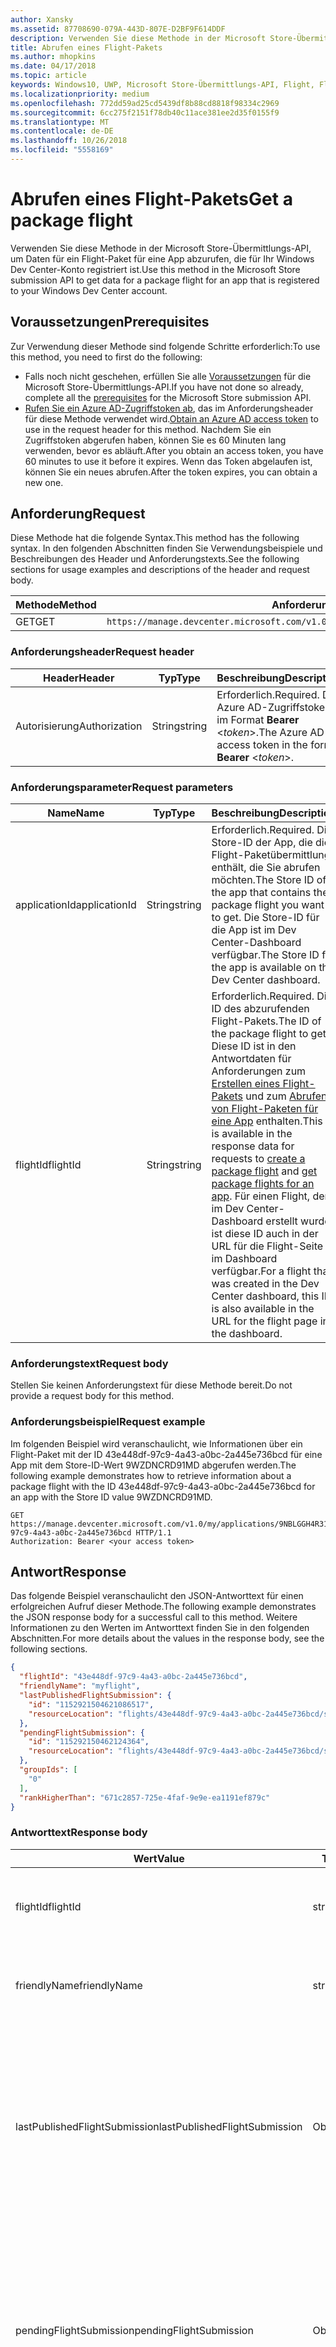 ```yaml
---
author: Xansky
ms.assetid: 87708690-079A-443D-807E-D2BF9F614DDF
description: Verwenden Sie diese Methode in der Microsoft Store-Übermittlungs-API, um Daten für ein Flight-Paket für eine App abzurufen, die für Ihr Windows Dev Center-Konto registriert ist.
title: Abrufen eines Flight-Pakets
ms.author: mhopkins
ms.date: 04/17/2018
ms.topic: article
keywords: Windows10, UWP, Microsoft Store-Übermittlungs-API, Flight, Flight-Pakete
ms.localizationpriority: medium
ms.openlocfilehash: 772dd59ad25cd5439df8b88cd8818f98334c2969
ms.sourcegitcommit: 6cc275f2151f78db40c11ace381ee2d35f0155f9
ms.translationtype: MT
ms.contentlocale: de-DE
ms.lasthandoff: 10/26/2018
ms.locfileid: "5558169"
---
```

# <a name="get-a-package-flight"></a><span data-ttu-id="2fbb5-104">Abrufen eines Flight-Pakets</span><span class="sxs-lookup"><span data-stu-id="2fbb5-104">Get a package flight</span></span>

<span data-ttu-id="2fbb5-105">Verwenden Sie diese Methode in der Microsoft Store-Übermittlungs-API, um Daten für ein Flight-Paket für eine App abzurufen, die für Ihr Windows Dev Center-Konto registriert ist.</span><span class="sxs-lookup"><span data-stu-id="2fbb5-105">Use this method in the Microsoft Store submission API to get data for a package flight for an app that is registered to your Windows Dev Center account.</span></span>

## <a name="prerequisites"></a><span data-ttu-id="2fbb5-106">Voraussetzungen</span><span class="sxs-lookup"><span data-stu-id="2fbb5-106">Prerequisites</span></span>

<span data-ttu-id="2fbb5-107">Zur Verwendung dieser Methode sind folgende Schritte erforderlich:</span><span class="sxs-lookup"><span data-stu-id="2fbb5-107">To use this method, you need to first do the following:</span></span>

* <span data-ttu-id="2fbb5-108">Falls noch nicht geschehen, erfüllen Sie alle [Voraussetzungen](create-and-manage-submissions-using-windows-store-services.md#prerequisites) für die Microsoft Store-Übermittlungs-API.</span><span class="sxs-lookup"><span data-stu-id="2fbb5-108">If you have not done so already, complete all the [prerequisites](create-and-manage-submissions-using-windows-store-services.md#prerequisites) for the Microsoft Store submission API.</span></span>
* <span data-ttu-id="2fbb5-109">[Rufen Sie ein Azure AD-Zugriffstoken ab](create-and-manage-submissions-using-windows-store-services.md#obtain-an-azure-ad-access-token), das im Anforderungsheader für diese Methode verwendet wird.</span><span class="sxs-lookup"><span data-stu-id="2fbb5-109">[Obtain an Azure AD access token](create-and-manage-submissions-using-windows-store-services.md#obtain-an-azure-ad-access-token) to use in the request header for this method.</span></span> <span data-ttu-id="2fbb5-110">Nachdem Sie ein Zugriffstoken abgerufen haben, können Sie es 60 Minuten lang verwenden, bevor es abläuft.</span><span class="sxs-lookup"><span data-stu-id="2fbb5-110">After you obtain an access token, you have 60 minutes to use it before it expires.</span></span> <span data-ttu-id="2fbb5-111">Wenn das Token abgelaufen ist, können Sie ein neues abrufen.</span><span class="sxs-lookup"><span data-stu-id="2fbb5-111">After the token expires, you can obtain a new one.</span></span>

## <a name="request"></a><span data-ttu-id="2fbb5-112">Anforderung</span><span class="sxs-lookup"><span data-stu-id="2fbb5-112">Request</span></span>

<span data-ttu-id="2fbb5-113">Diese Methode hat die folgende Syntax.</span><span class="sxs-lookup"><span data-stu-id="2fbb5-113">This method has the following syntax.</span></span> <span data-ttu-id="2fbb5-114">In den folgenden Abschnitten finden Sie Verwendungsbeispiele und Beschreibungen des Header und Anforderungstexts.</span><span class="sxs-lookup"><span data-stu-id="2fbb5-114">See the following sections for usage examples and descriptions of the header and request body.</span></span>

| <span data-ttu-id="2fbb5-115">Methode</span><span class="sxs-lookup"><span data-stu-id="2fbb5-115">Method</span></span> | <span data-ttu-id="2fbb5-116">Anforderungs-URI</span><span class="sxs-lookup"><span data-stu-id="2fbb5-116">Request URI</span></span>                                                      |
|--------|------------------------------------------------------------------|
| <span data-ttu-id="2fbb5-117">GET</span><span class="sxs-lookup"><span data-stu-id="2fbb5-117">GET</span></span>    | ```https://manage.devcenter.microsoft.com/v1.0/my/applications/{applicationId}/flights/{flightId}``` |


### <a name="request-header"></a><span data-ttu-id="2fbb5-118">Anforderungsheader</span><span class="sxs-lookup"><span data-stu-id="2fbb5-118">Request header</span></span>

| <span data-ttu-id="2fbb5-119">Header</span><span class="sxs-lookup"><span data-stu-id="2fbb5-119">Header</span></span>        | <span data-ttu-id="2fbb5-120">Typ</span><span class="sxs-lookup"><span data-stu-id="2fbb5-120">Type</span></span>   | <span data-ttu-id="2fbb5-121">Beschreibung</span><span class="sxs-lookup"><span data-stu-id="2fbb5-121">Description</span></span>                                                                 |
|---------------|--------|-----------------------------------------------------------------------------|
| <span data-ttu-id="2fbb5-122">Autorisierung</span><span class="sxs-lookup"><span data-stu-id="2fbb5-122">Authorization</span></span> | <span data-ttu-id="2fbb5-123">String</span><span class="sxs-lookup"><span data-stu-id="2fbb5-123">string</span></span> | <span data-ttu-id="2fbb5-124">Erforderlich.</span><span class="sxs-lookup"><span data-stu-id="2fbb5-124">Required.</span></span> <span data-ttu-id="2fbb5-125">Das Azure AD-Zugriffstoken im Format **Bearer** &lt;*token*&gt;.</span><span class="sxs-lookup"><span data-stu-id="2fbb5-125">The Azure AD access token in the form **Bearer** &lt;*token*&gt;.</span></span> |


### <a name="request-parameters"></a><span data-ttu-id="2fbb5-126">Anforderungsparameter</span><span class="sxs-lookup"><span data-stu-id="2fbb5-126">Request parameters</span></span>

| <span data-ttu-id="2fbb5-127">Name</span><span class="sxs-lookup"><span data-stu-id="2fbb5-127">Name</span></span>        | <span data-ttu-id="2fbb5-128">Typ</span><span class="sxs-lookup"><span data-stu-id="2fbb5-128">Type</span></span>   | <span data-ttu-id="2fbb5-129">Beschreibung</span><span class="sxs-lookup"><span data-stu-id="2fbb5-129">Description</span></span>                                                                 |
|---------------|--------|-----------------------------------------------------------------------------|
| <span data-ttu-id="2fbb5-130">applicationId</span><span class="sxs-lookup"><span data-stu-id="2fbb5-130">applicationId</span></span> | <span data-ttu-id="2fbb5-131">String</span><span class="sxs-lookup"><span data-stu-id="2fbb5-131">string</span></span> | <span data-ttu-id="2fbb5-132">Erforderlich.</span><span class="sxs-lookup"><span data-stu-id="2fbb5-132">Required.</span></span> <span data-ttu-id="2fbb5-133">Die Store-ID der App, die die Flight-Paketübermittlung enthält, die Sie abrufen möchten.</span><span class="sxs-lookup"><span data-stu-id="2fbb5-133">The Store ID of the app that contains the package flight you want to get.</span></span> <span data-ttu-id="2fbb5-134">Die Store-ID für die App ist im Dev Center-Dashboard verfügbar.</span><span class="sxs-lookup"><span data-stu-id="2fbb5-134">The Store ID for the app is available on the Dev Center dashboard.</span></span>  |
| <span data-ttu-id="2fbb5-135">flightId</span><span class="sxs-lookup"><span data-stu-id="2fbb5-135">flightId</span></span> | <span data-ttu-id="2fbb5-136">String</span><span class="sxs-lookup"><span data-stu-id="2fbb5-136">string</span></span> | <span data-ttu-id="2fbb5-137">Erforderlich.</span><span class="sxs-lookup"><span data-stu-id="2fbb5-137">Required.</span></span> <span data-ttu-id="2fbb5-138">Die ID des abzurufenden Flight-Pakets.</span><span class="sxs-lookup"><span data-stu-id="2fbb5-138">The ID of the package flight to get.</span></span> <span data-ttu-id="2fbb5-139">Diese ID ist in den Antwortdaten für Anforderungen zum [Erstellen eines Flight-Pakets](create-a-flight.md) und zum [Abrufen von Flight-Paketen für eine App](get-flights-for-an-app.md) enthalten.</span><span class="sxs-lookup"><span data-stu-id="2fbb5-139">This ID is available in the response data for requests to [create a package flight](create-a-flight.md) and [get package flights for an app](get-flights-for-an-app.md).</span></span> <span data-ttu-id="2fbb5-140">Für einen Flight, der im Dev Center-Dashboard erstellt wurde, ist diese ID auch in der URL für die Flight-Seite im Dashboard verfügbar.</span><span class="sxs-lookup"><span data-stu-id="2fbb5-140">For a flight that was created in the Dev Center dashboard, this ID is also available in the URL for the flight page in the dashboard.</span></span>  |


### <a name="request-body"></a><span data-ttu-id="2fbb5-141">Anforderungstext</span><span class="sxs-lookup"><span data-stu-id="2fbb5-141">Request body</span></span>

<span data-ttu-id="2fbb5-142">Stellen Sie keinen Anforderungstext für diese Methode bereit.</span><span class="sxs-lookup"><span data-stu-id="2fbb5-142">Do not provide a request body for this method.</span></span>

### <a name="request-example"></a><span data-ttu-id="2fbb5-143">Anforderungsbeispiel</span><span class="sxs-lookup"><span data-stu-id="2fbb5-143">Request example</span></span>

<span data-ttu-id="2fbb5-144">Im folgenden Beispiel wird veranschaulicht, wie Informationen über ein Flight-Paket mit der ID 43e448df-97c9-4a43-a0bc-2a445e736bcd für eine App mit dem Store-ID-Wert 9WZDNCRD91MD abgerufen werden.</span><span class="sxs-lookup"><span data-stu-id="2fbb5-144">The following example demonstrates how to retrieve information about a package flight with the ID 43e448df-97c9-4a43-a0bc-2a445e736bcd for an app with the Store ID value 9WZDNCRD91MD.</span></span>

```
GET https://manage.devcenter.microsoft.com/v1.0/my/applications/9NBLGGH4R315/flights/43e448df-97c9-4a43-a0bc-2a445e736bcd HTTP/1.1
Authorization: Bearer <your access token>
```

## <a name="response"></a><span data-ttu-id="2fbb5-145">Antwort</span><span class="sxs-lookup"><span data-stu-id="2fbb5-145">Response</span></span>

<span data-ttu-id="2fbb5-146">Das folgende Beispiel veranschaulicht den JSON-Antworttext für einen erfolgreichen Aufruf dieser Methode.</span><span class="sxs-lookup"><span data-stu-id="2fbb5-146">The following example demonstrates the JSON response body for a successful call to this method.</span></span> <span data-ttu-id="2fbb5-147">Weitere Informationen zu den Werten im Antworttext finden Sie in den folgenden Abschnitten.</span><span class="sxs-lookup"><span data-stu-id="2fbb5-147">For more details about the values in the response body, see the following sections.</span></span>

```json
{
  "flightId": "43e448df-97c9-4a43-a0bc-2a445e736bcd",
  "friendlyName": "myflight",
  "lastPublishedFlightSubmission": {
    "id": "1152921504621086517",
    "resourceLocation": "flights/43e448df-97c9-4a43-a0bc-2a445e736bcd/submissions/1152921504621086517"
  },
  "pendingFlightSubmission": {
    "id": "115292150462124364",
    "resourceLocation": "flights/43e448df-97c9-4a43-a0bc-2a445e736bcd/submissions/1152921504621243647"
  },
  "groupIds": [
    "0"
  ],
  "rankHigherThan": "671c2857-725e-4faf-9e9e-ea1191ef879c"
}
```

### <a name="response-body"></a><span data-ttu-id="2fbb5-148">Antworttext</span><span class="sxs-lookup"><span data-stu-id="2fbb5-148">Response body</span></span>

| <span data-ttu-id="2fbb5-149">Wert</span><span class="sxs-lookup"><span data-stu-id="2fbb5-149">Value</span></span>      | <span data-ttu-id="2fbb5-150">Typ</span><span class="sxs-lookup"><span data-stu-id="2fbb5-150">Type</span></span>   | <span data-ttu-id="2fbb5-151">Beschreibung</span><span class="sxs-lookup"><span data-stu-id="2fbb5-151">Description</span></span>                                                                                                                                                                                                                                                                         |
|------------|--------|----------------------------------------------------------------------------------------------------------------------------------------------------------------------------------------------------------------------------------------------------------------------------------------|
| <span data-ttu-id="2fbb5-152">flightId</span><span class="sxs-lookup"><span data-stu-id="2fbb5-152">flightId</span></span>            | <span data-ttu-id="2fbb5-153">string</span><span class="sxs-lookup"><span data-stu-id="2fbb5-153">string</span></span>  | <span data-ttu-id="2fbb5-154">Die ID für das Flight-Paket.</span><span class="sxs-lookup"><span data-stu-id="2fbb5-154">The ID for the package flight.</span></span> <span data-ttu-id="2fbb5-155">Dieser Wert wird von Dev Center bereitgestellt.</span><span class="sxs-lookup"><span data-stu-id="2fbb5-155">This value is supplied by Dev Center.</span></span>  |
| <span data-ttu-id="2fbb5-156">friendlyName</span><span class="sxs-lookup"><span data-stu-id="2fbb5-156">friendlyName</span></span>           | <span data-ttu-id="2fbb5-157">string</span><span class="sxs-lookup"><span data-stu-id="2fbb5-157">string</span></span>  | <span data-ttu-id="2fbb5-158">Der Name des Flight-Pakets nach Vorgabe des Entwicklers.</span><span class="sxs-lookup"><span data-stu-id="2fbb5-158">The name of the package flight, as specified by the developer.</span></span>   |  
| <span data-ttu-id="2fbb5-159">lastPublishedFlightSubmission</span><span class="sxs-lookup"><span data-stu-id="2fbb5-159">lastPublishedFlightSubmission</span></span>       | <span data-ttu-id="2fbb5-160">Objekt</span><span class="sxs-lookup"><span data-stu-id="2fbb5-160">object</span></span> | <span data-ttu-id="2fbb5-161">Ein Objekt, das Informationen über die letzte veröffentlichte Übermittlung für das Flight-Paket enthält.</span><span class="sxs-lookup"><span data-stu-id="2fbb5-161">An object that provides information about the last published submission for the package flight.</span></span> <span data-ttu-id="2fbb5-162">Weitere Informationen finden Sie unten im Abschnitt [Übermittlungsobjekt](#submission_object).</span><span class="sxs-lookup"><span data-stu-id="2fbb5-162">For more information, see the [Submission object](#submission_object) section below.</span></span>  |
| <span data-ttu-id="2fbb5-163">pendingFlightSubmission</span><span class="sxs-lookup"><span data-stu-id="2fbb5-163">pendingFlightSubmission</span></span>        | <span data-ttu-id="2fbb5-164">Objekt</span><span class="sxs-lookup"><span data-stu-id="2fbb5-164">object</span></span>  |  <span data-ttu-id="2fbb5-165">Ein Objekt, das Informationen über die aktuell ausstehende Übermittlung für das Flight-Paket enthält.</span><span class="sxs-lookup"><span data-stu-id="2fbb5-165">An object that provides information about the current pending submission for the package flight.</span></span> <span data-ttu-id="2fbb5-166">Weitere Informationen finden Sie unten im Abschnitt [Übermittlungsobjekt](#submission_object).</span><span class="sxs-lookup"><span data-stu-id="2fbb5-166">For more information, see the [Submission object](#submission_object) section below.</span></span>  |   
| <span data-ttu-id="2fbb5-167">groupIds</span><span class="sxs-lookup"><span data-stu-id="2fbb5-167">groupIds</span></span>           | <span data-ttu-id="2fbb5-168">array</span><span class="sxs-lookup"><span data-stu-id="2fbb5-168">array</span></span>  | <span data-ttu-id="2fbb5-169">Ein Array von Zeichenfolgen, die die IDs der Test-Flight-Gruppen enthalten, die dem Flight-Paket zugeordnet sind.</span><span class="sxs-lookup"><span data-stu-id="2fbb5-169">An array of strings that contain the IDs of the flight groups that are associated with the package flight.</span></span> <span data-ttu-id="2fbb5-170">Weitere Informationen zu Test-Flight-Gruppen finden Sie unter [Flight-Pakete](https://msdn.microsoft.com/windows/uwp/publish/package-flights).</span><span class="sxs-lookup"><span data-stu-id="2fbb5-170">For more information about flight groups, see [Package flights](https://msdn.microsoft.com/windows/uwp/publish/package-flights).</span></span>   |
| <span data-ttu-id="2fbb5-171">rankHigherThan</span><span class="sxs-lookup"><span data-stu-id="2fbb5-171">rankHigherThan</span></span>           | <span data-ttu-id="2fbb5-172">string</span><span class="sxs-lookup"><span data-stu-id="2fbb5-172">string</span></span>  | <span data-ttu-id="2fbb5-173">Der Anzeigename des Flight-Pakets, das den unmittelbar niedrigeren Rang als das aktuelle Flight-Paket erhält.</span><span class="sxs-lookup"><span data-stu-id="2fbb5-173">The friendly name of the package flight that is ranked immediately lower than the current package flight.</span></span> <span data-ttu-id="2fbb5-174">Weitere Informationen zur Bewertung von Test-Flight-Gruppen finden Sie unter [Flight-Pakete](https://msdn.microsoft.com/windows/uwp/publish/package-flights).</span><span class="sxs-lookup"><span data-stu-id="2fbb5-174">For more information about ranking flight groups, see [Package flights](https://msdn.microsoft.com/windows/uwp/publish/package-flights).</span></span>  |


<span id="submission_object" />

### <a name="submission-object"></a><span data-ttu-id="2fbb5-175">Übermittlungsobjekt</span><span class="sxs-lookup"><span data-stu-id="2fbb5-175">Submission object</span></span>

<span data-ttu-id="2fbb5-176">Die Werte *LastPublishedFlightSubmission* und *PendingFlightSubmission* im Antworttext enthalten Objekte mit Ressourceninformationen über eine Übermittlung für das Flight-Paket.</span><span class="sxs-lookup"><span data-stu-id="2fbb5-176">The *lastPublishedFlightSubmission* and *pendingFlightSubmission* values in the response body contain objects that provide resource information about a submission for the package flight.</span></span> <span data-ttu-id="2fbb5-177">Diese Objekte enthalten folgende Werte.</span><span class="sxs-lookup"><span data-stu-id="2fbb5-177">These objects have the following values.</span></span>

| <span data-ttu-id="2fbb5-178">Wert</span><span class="sxs-lookup"><span data-stu-id="2fbb5-178">Value</span></span>           | <span data-ttu-id="2fbb5-179">Typ</span><span class="sxs-lookup"><span data-stu-id="2fbb5-179">Type</span></span>    | <span data-ttu-id="2fbb5-180">Beschreibung</span><span class="sxs-lookup"><span data-stu-id="2fbb5-180">Description</span></span>                                                                                                                                                                                                                          |
|-----------------|---------|--------------------------------------------------------------------------------------------------------------------------------------------------------------------------------------------------------------------------------------|
| <span data-ttu-id="2fbb5-181">id</span><span class="sxs-lookup"><span data-stu-id="2fbb5-181">id</span></span>            | <span data-ttu-id="2fbb5-182">string</span><span class="sxs-lookup"><span data-stu-id="2fbb5-182">string</span></span>  | <span data-ttu-id="2fbb5-183">Die ID der Übermittlung.</span><span class="sxs-lookup"><span data-stu-id="2fbb5-183">The ID of the submission.</span></span>    |
| <span data-ttu-id="2fbb5-184">resourceLocation</span><span class="sxs-lookup"><span data-stu-id="2fbb5-184">resourceLocation</span></span>   | <span data-ttu-id="2fbb5-185">string</span><span class="sxs-lookup"><span data-stu-id="2fbb5-185">string</span></span>  | <span data-ttu-id="2fbb5-186">Ein relativer Pfad, den Sie an den Basisanforderungs-URI ```https://manage.devcenter.microsoft.com/v1.0/my/``` anfügen können, um die vollständigen Daten für die Übermittlung abzurufen.</span><span class="sxs-lookup"><span data-stu-id="2fbb5-186">A relative path that you can append to the base ```https://manage.devcenter.microsoft.com/v1.0/my/``` request URI to retrieve the complete data for the submission.</span></span>               |


## <a name="error-codes"></a><span data-ttu-id="2fbb5-187">Fehlercodes</span><span class="sxs-lookup"><span data-stu-id="2fbb5-187">Error codes</span></span>

<span data-ttu-id="2fbb5-188">Wenn die Anforderung nicht erfolgreich abgeschlossen werden kann, enthält die Antwort einen der folgenden HTTP-Fehlercodes.</span><span class="sxs-lookup"><span data-stu-id="2fbb5-188">If the request cannot be successfully completed, the response will contain one of the following HTTP error codes.</span></span>

| <span data-ttu-id="2fbb5-189">Fehlercode</span><span class="sxs-lookup"><span data-stu-id="2fbb5-189">Error code</span></span> |  <span data-ttu-id="2fbb5-190">Beschreibung</span><span class="sxs-lookup"><span data-stu-id="2fbb5-190">Description</span></span>     |
|--------|---------------------  |
| <span data-ttu-id="2fbb5-191">400</span><span class="sxs-lookup"><span data-stu-id="2fbb5-191">400</span></span>  | <span data-ttu-id="2fbb5-192">Die Anforderung ist ungültig.</span><span class="sxs-lookup"><span data-stu-id="2fbb5-192">The request is invalid.</span></span> |
| <span data-ttu-id="2fbb5-193">404</span><span class="sxs-lookup"><span data-stu-id="2fbb5-193">404</span></span>  | <span data-ttu-id="2fbb5-194">Das angegebene Flight-Paket konnte nicht gefunden werden.</span><span class="sxs-lookup"><span data-stu-id="2fbb5-194">The specified package flight could not be found.</span></span>   |   
| <span data-ttu-id="2fbb5-195">409</span><span class="sxs-lookup"><span data-stu-id="2fbb5-195">409</span></span>  | <span data-ttu-id="2fbb5-196">Die App verwendet eine Dev Center-Dashboard-Funktion, die [derzeit nicht von der Microsoft Store-Übermittlungs-API unterstützt wird](create-and-manage-submissions-using-windows-store-services.md#not_supported).</span><span class="sxs-lookup"><span data-stu-id="2fbb5-196">The app uses a Dev Center dashboard feature that is [currently not supported by the Microsoft Store submission API](create-and-manage-submissions-using-windows-store-services.md#not_supported).</span></span> |                                                                                                 


## <a name="related-topics"></a><span data-ttu-id="2fbb5-197">Verwandte Themen</span><span class="sxs-lookup"><span data-stu-id="2fbb5-197">Related topics</span></span>

* [<span data-ttu-id="2fbb5-198">Erstellen und Verwalten von Übermittlungen mit Microsoft Store-Diensten</span><span class="sxs-lookup"><span data-stu-id="2fbb5-198">Create and manage submissions using Microsoft Store services</span></span>](create-and-manage-submissions-using-windows-store-services.md)
* [<span data-ttu-id="2fbb5-199">Erstellen eines Flight-Pakets</span><span class="sxs-lookup"><span data-stu-id="2fbb5-199">Create a package flight</span></span>](create-a-flight.md)
* [<span data-ttu-id="2fbb5-200">Löschen eines Flight-Pakets</span><span class="sxs-lookup"><span data-stu-id="2fbb5-200">Delete a package flight</span></span>](delete-a-flight.md)
